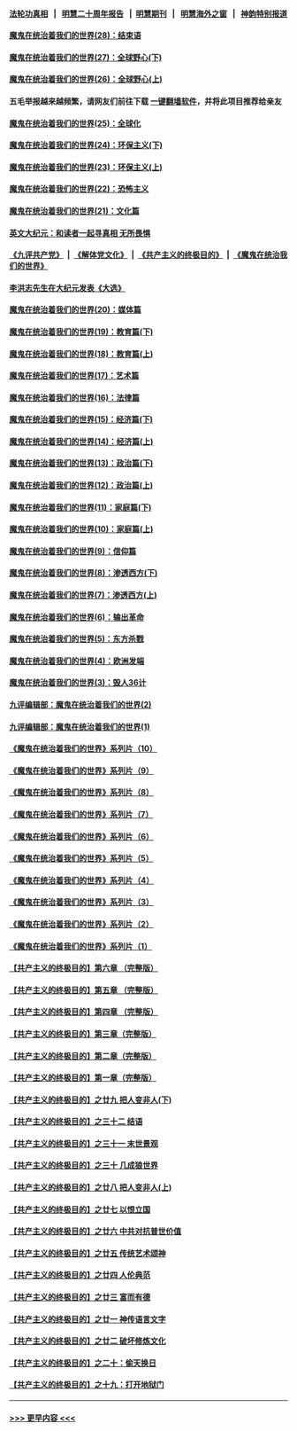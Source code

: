 #### [法轮功真相](https://github.com/gfw-breaker/truth/blob/master/README.md?t=0) &nbsp;&nbsp;|&nbsp;&nbsp; [明慧二十周年报告](https://github.com/gfw-breaker/mh-reports/blob/master/README.md?t=0) &nbsp;&nbsp;|&nbsp;&nbsp;[明慧期刊](https://github.com/gfw-breaker/mh-qikan) &nbsp;&nbsp;|&nbsp;&nbsp; [明慧海外之窗](https://github.com/gfw-breaker/mh-news/blob/master/README.md?t=0) &nbsp;&nbsp;|&nbsp;&nbsp; [神韵特别报道](https://github.com/gfw-breaker/mh-news/blob/master/shenyun.md?t=0)
#### [魔鬼在统治着我们的世界(28)：结束语](../pages/nsc422/n10936246.md?t=07180401) 
#### [魔鬼在统治着我们的世界(27)：全球野心(下)](../pages/nsc422/n10928319.md?t=07180401) 
#### [魔鬼在统治着我们的世界(26)：全球野心(上)](../pages/nsc422/n10900318.md?t=07180401) 
#### 五毛举报越来越频繁，请网友们前往下载 [一键翻墙软件](https://github.com/gfw-breaker/ssr-accounts)，并将此项目推荐给亲友
#### [魔鬼在统治着我们的世界(25)：全球化](../pages/nsc422/n10788205.md?t=07180401) 
#### [魔鬼在统治着我们的世界(24)：环保主义(下)](../pages/nsc422/n10695307.md?t=07180401) 
#### [魔鬼在统治着我们的世界(23)：环保主义(上)](../pages/nsc422/n10688613.md?t=07180401) 
#### [魔鬼在统治着我们的世界(22)：恐怖主义](../pages/nsc422/n10614727.md?t=07180401) 
#### [魔鬼在统治着我们的世界(21)：文化篇](../pages/nsc422/n10597706.md?t=07180401) 
#### [英文大纪元：和读者一起寻真相 无所畏惧](../pages/nsc422/n12542027.md?t=07180401) 
#### [《九评共产党》](https://github.com/begood0513/9ping.md/blob/master/README.md) &nbsp;|&nbsp; [《解体党文化》](../../../../jtdwh.md/blob/master/README.md)  &nbsp;|&nbsp; [《共产主义的终极目的》](../../../../gczydzjmd.md/blob/master/README.md) &nbsp;|&nbsp; [《魔鬼在统治我们的世界》](../../../../mgztzwmdsj.md/blob/master/README.md) 
#### [李洪志先生在大纪元发表《大选》](../pages/nsc422/n12534746.md?t=07180401) 
#### [魔鬼在统治着我们的世界(20)：媒体篇](../pages/nsc422/n10586579.md?t=07180401) 
#### [魔鬼在统治着我们的世界(19)：教育篇(下)](../pages/nsc422/n10564808.md?t=07180401) 
#### [魔鬼在统治着我们的世界(18)：教育篇(上)](../pages/nsc422/n10526970.md?t=07180401) 
#### [魔鬼在统治着我们的世界(17)：艺术篇](../pages/nsc422/n10499093.md?t=07180401) 
#### [魔鬼在统治着我们的世界(16)：法律篇](../pages/nsc422/n10485969.md?t=07180401) 
#### [魔鬼在统治着我们的世界(15)：经济篇(下)](../pages/nsc422/n10469975.md?t=07180401) 
#### [魔鬼在统治着我们的世界(14)：经济篇(上)](../pages/nsc422/n10457370.md?t=07180401) 
#### [魔鬼在统治着我们的世界(13)：政治篇(下)](../pages/nsc422/n10448270.md?t=07180401) 
#### [魔鬼在统治着我们的世界(12)：政治篇(上)](../pages/nsc422/n10444576.md?t=07180401) 
#### [魔鬼在统治着我们的世界(11)：家庭篇(下)](../pages/nsc422/n10440961.md?t=07180401) 
#### [魔鬼在统治着我们的世界(10)：家庭篇(上)](../pages/nsc422/n10435448.md?t=07180401) 
#### [魔鬼在统治着我们的世界(9)：信仰篇](../pages/nsc422/n10432159.md?t=07180401) 
#### [魔鬼在统治着我们的世界(8)：渗透西方(下)](../pages/nsc422/n10429603.md?t=07180401) 
#### [魔鬼在统治着我们的世界(7)：渗透西方(上)](../pages/nsc422/n10426013.md?t=07180401) 
#### [魔鬼在统治着我们的世界(6)：输出革命](../pages/nsc422/n10421536.md?t=07180401) 
#### [魔鬼在统治着我们的世界(5)：东方杀戮](../pages/nsc422/n10417707.md?t=07180401) 
#### [魔鬼在统治着我们的世界(4)：欧洲发端](../pages/nsc422/n10414890.md?t=07180401) 
#### [魔鬼在统治着我们的世界(3)：毁人36计](../pages/nsc422/n10411583.md?t=07180401) 
#### [九评编辑部：魔鬼在统治着我们的世界(2)](../pages/nsc422/n10410036.md?t=07180401) 
#### [九评编辑部：魔鬼在统治着我们的世界(1)](../pages/nsc422/n10406825.md?t=07180401) 
#### [《魔鬼在统治着我们的世界》系列片（10）](../pages/nsc422/n12292670.md?t=07180401) 
#### [《魔鬼在统治着我们的世界》系列片（9）](../pages/nsc422/n12290859.md?t=07180401) 
#### [《魔鬼在统治着我们的世界》系列片（8）](../pages/nsc422/n12287445.md?t=07180401) 
#### [《魔鬼在统治着我们的世界》系列片（7）](../pages/nsc422/n12283425.md?t=07180401) 
#### [《魔鬼在统治着我们的世界》系列片（6）](../pages/nsc422/n12282314.md?t=07180401) 
#### [《魔鬼在统治着我们的世界》系列片（5）](../pages/nsc422/n12281419.md?t=07180401) 
#### [《魔鬼在统治着我们的世界》系列片（4）](../pages/nsc422/n12274024.md?t=07180401) 
#### [《魔鬼在统治着我们的世界》系列片（3）](../pages/nsc422/n12271322.md?t=07180401) 
#### [《魔鬼在统治着我们的世界》系列片（2）](../pages/nsc422/n12269049.md?t=07180401) 
#### [《魔鬼在统治着我们的世界》系列片（1）](../pages/nsc422/n12267575.md?t=07180401) 
#### [【共产主义的终极目的】第六章 （完整版）](../pages/nsc422/n11428913.md?t=07180401) 
#### [【共产主义的终极目的】第五章 （完整版）](../pages/nsc422/n11428912.md?t=07180401) 
#### [【共产主义的终极目的】第四章 （完整版）](../pages/nsc422/n11428907.md?t=07180401) 
#### [【共产主义的终极目的】第三章（完整版）](../pages/nsc422/n11428848.md?t=07180401) 
#### [【共产主义的终极目的】第二章（完整版）](../pages/nsc422/n11428831.md?t=07180401) 
#### [【共产主义的终极目的】第一章（完整版）](../pages/nsc422/n11417651.md?t=07180401) 
#### [【共产主义的终极目的】之廿九 把人变非人(下)](../pages/nsc422/n11344140.md?t=07180401) 
#### [【共产主义的终极目的】之三十二 结语](../pages/nsc422/n11360535.md?t=07180401) 
#### [【共产主义的终极目的】之三十一 末世景观](../pages/nsc422/n11351129.md?t=07180401) 
#### [【共产主义的终极目的】之三十 几成狼世界](../pages/nsc422/n11348280.md?t=07180401) 
#### [【共产主义的终极目的】之廿八 把人变非人(上)](../pages/nsc422/n11340492.md?t=07180401) 
#### [【共产主义的终极目的】之廿七 以恨立国](../pages/nsc422/n11336944.md?t=07180401) 
#### [【共产主义的终极目的】之廿六 中共对抗普世价值](../pages/nsc422/n11324785.md?t=07180401) 
#### [【共产主义的终极目的】之廿五 传统艺术颂神](../pages/nsc422/n11296396.md?t=07180401) 
#### [【共产主义的终极目的】之廿四 人伦典范](../pages/nsc422/n11296397.md?t=07180401) 
#### [【共产主义的终极目的】之廿三 富而有德](../pages/nsc422/n11283598.md?t=07180401) 
#### [【共产主义的终极目的】之廿一 神传语言文字](../pages/nsc422/n11263265.md?t=07180401) 
#### [【共产主义的终极目的】之廿二 破坏修炼文化](../pages/nsc422/n11245728.md?t=07180401) 
#### [【共产主义的终极目的】之二十：偷天换日](../pages/nsc422/n11238846.md?t=07180401) 
#### [【共产主义的终极目的】之十九：打开地狱门](../pages/nsc422/n11206376.md?t=07180401) 

----
#### [ >>> 更早内容 <<< ](../indexes/nsc422-earlier.md)
